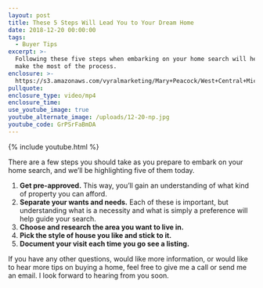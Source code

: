 ```yaml
---
layout: post
title: These 5 Steps Will Lead You to Your Dream Home
date: 2018-12-20 00:00:00
tags:
  - Buyer Tips
excerpt: >-
  Following these five steps when embarking on your home search will help you
  make the most of the process.
enclosure: >-
  https://s3.amazonaws.com/vyralmarketing/Mary+Peacock/West+Central+Michigan+Real+Estate+Agent-+(1).mp4
pullquote:
enclosure_type: video/mp4
enclosure_time:
use_youtube_image: true
youtube_alternate_image: /uploads/12-20-np.jpg
youtube_code: GrPSrFaBmDA
---
```


{% include youtube.html %}

There are a few steps you should take as you prepare to embark on your home search, and we’ll be highlighting five of them today.&nbsp;

1. **Get pre-approved.** This way, you’ll gain an understanding of what kind of property you can afford.&nbsp;
2. **Separate your wants and needs.** Each of these is important, but understanding what is a necessity and what is simply a preference will help guide your search.&nbsp;
3. **Choose and research the area you want to live in.&nbsp;**
4. **Pick the style of house you like and stick to it.**
5. **Document your visit each time you go see a listing.&nbsp;**

If you have any other questions, would like more information, or would like to hear more tips on buying a home, feel free to give me a call or send me an email. I look forward to hearing from you soon.<br>&nbsp;